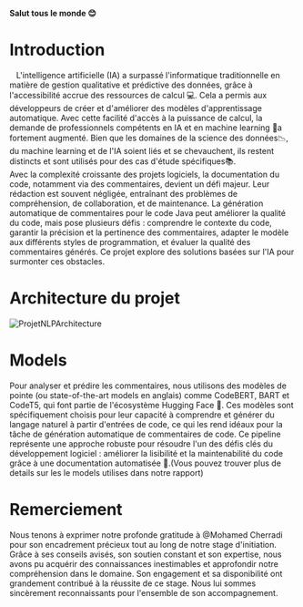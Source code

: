**Salut tous le monde :blush:**
# Introduction
&nbsp;&nbsp;&nbsp;L'intelligence artificielle (IA) a surpassé l'informatique traditionnelle en matière de gestion qualitative et prédictive des données, grâce à l'accessibilité accrue des ressources de calcul :computer:. Cela a permis aux développeurs de créer et d'améliorer des modèles d'apprentissage automatique. Avec cette facilité d'accès à la puissance de calcul, la demande de professionnels compétents en IA et en machine learning 🤖a fortement augmenté. Bien que les domaines de la science des données:chart_with_downwards_trend:, du machine learning et de l'IA soient liés et se chevauchent, ils restent distincts et sont utilisés pour des cas d'étude spécifiques:books:.</br>
Avec la complexité croissante des projets logiciels, la documentation du code, notamment via des commentaires, devient un défi majeur. Leur rédaction est souvent négligée, entraînant des problèmes de compréhension, de collaboration, et de maintenance. La génération automatique de commentaires pour le code Java peut améliorer la qualité du code, mais pose plusieurs défis : comprendre le contexte du code, garantir la précision et la pertinence des commentaires, adapter le modèle aux différents styles de programmation, et évaluer la qualité des commentaires générés. Ce projet explore des solutions basées sur l'IA pour surmonter ces obstacles.
</br>
# Architecture du projet
![ProjetNLPArchitecture](https://github.com/user-attachments/assets/ab8df532-08d4-4624-84c5-9d031075a7df)
<br>
# Models
Pour analyser et prédire les commentaires, nous utilisons des modèles de pointe (ou state-of-the-art models en anglais)
comme CodeBERT, BART et CodeT5, qui font partie de l'écosystème Hugging
Face :hugs:. Ces modèles sont spécifiquement choisis pour leur capacité à comprendre
et générer du langage naturel à partir d'entrées de code, ce qui les rend idéaux
pour la tâche de génération automatique de commentaires de code. Ce pipeline
représente une approche robuste pour résoudre l'un des défis clés du
développement logiciel : améliorer la lisibilité et la maintenabilité du code grâce à
une documentation automatisée :pencil:.(Vous pouvez trouver plus de details sur les le models utilises dans notre rapport)
# Remerciement 
Nous tenons à exprimer notre profonde gratitude à @Mohamed Cherradi pour son encadrement précieux tout au long de notre stage d'initiation. Grâce à ses conseils avisés, son soutien constant et son expertise, nous avons pu acquérir des connaissances inestimables et approfondir notre compréhension dans le domaine. Son engagement et sa disponibilité ont grandement contribué à la réussite de ce stage. Nous lui sommes sincèrement reconnaissants pour l'ensemble de son accompagnement.
